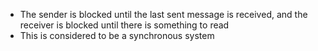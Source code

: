 - The sender is blocked until the last sent message is received, and the receiver is blocked until there is something to read
- This is considered to be a synchronous system